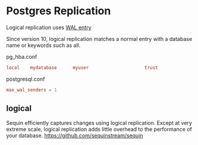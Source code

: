 # Postgres Replication



Logical replication uses [WAL entry](postgres-wal.md)

Since version 10, logical replication matches a normal entry with a database name 
or keywords such as all.

pg_hba.conf
```conf
local    mydatabase      myuser                     trust
```
postgresql.conf
```conf
max_wal_senders = 1
```

## logical

Sequin efficiently captures changes using logical replication. Except at very extreme scale, logical replication adds little overhead to the performance of your database. 
https://github.com/sequinstream/sequin